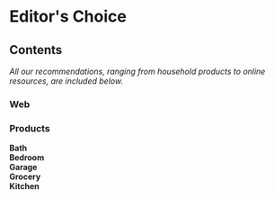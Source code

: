 # Editor's Choice

## Contents

*All our recommendations, ranging from household products to online resources, are included below.*

### Web

### Products

**Bath**  
**Bedroom**  
**Garage**  
**Grocery**  
**Kitchen**  


